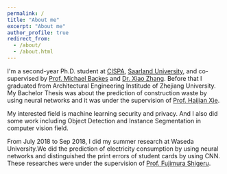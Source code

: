 ```yaml
---
permalink: /
title: "About me"
excerpt: "About me"
author_profile: true
redirect_from: 
  - /about/
  - /about.html
---
```


I'm a second-year Ph.D. student at [CISPA](https://cispa.de/en), [Saarland University](https://www.uni-saarland.de/en/home.html), and co-supervised by [Prof. Michael Backes](https://cispa.de/en/about/director-page) and [Dr. Xiao Zhang](https://xiao-zhang.net/). Before that I graduated from Architectural Engineering Institude of Zhejiang University. My Bachelor Thesis was about the prediction of construction waste by using neural networks and it was under the supervision of [Prof. Haijian Xie](https://person.zju.edu.cn/xiehaijian).

My interested field is machine learning security and privacy. And I also did some work including Object Detection and Instance Segmentation in computer vision field.

From July 2018 to Sep 2018, I did my summer research at Waseda University.We did the prediction of electricity consumption by using neural networks and distinguished the print errors of student cards by using CNN. These researches were under the supervision of [Prof. Fujimura Shigeru](https://www.waseda.jp/fsci/gips/other/2015/07/15/271/).
